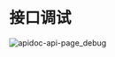 # 接口调试

![apidoc-api-page_debug](/thinkphp-apidoc/images/apidoc-api-page_debug.jpg "apidoc-api-page_debug")